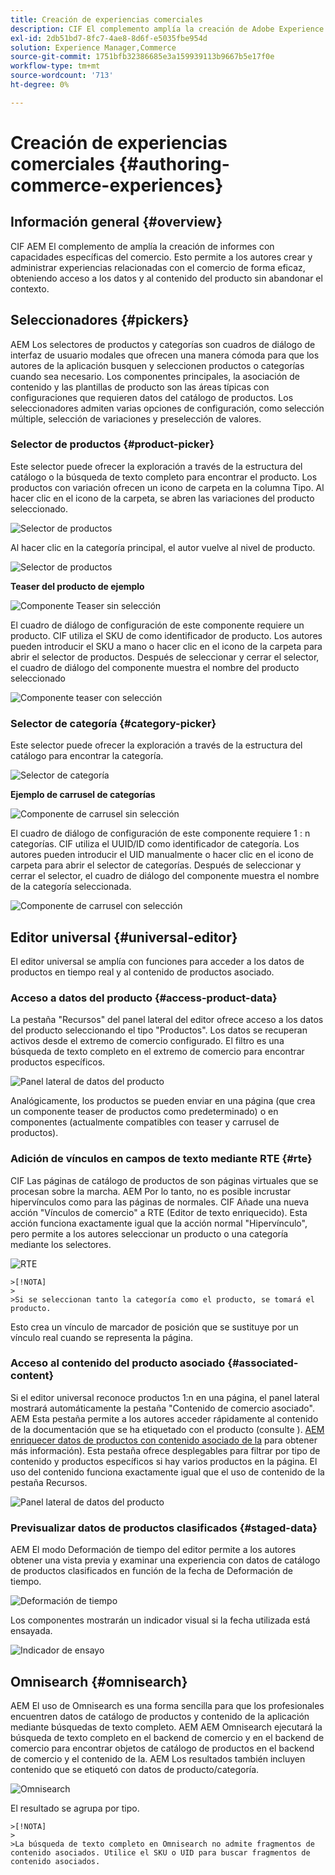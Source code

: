 ```yaml
---
title: Creación de experiencias comerciales
description: CIF El complemento amplía la creación de Adobe Experience Manager con capacidades específicas del comercio.
exl-id: 2db51bd7-8fc7-4ae8-8d6f-e5035fbe954d
solution: Experience Manager,Commerce
source-git-commit: 1751bfb32386685e3a159939113b9667b5e17f0e
workflow-type: tm+mt
source-wordcount: '713'
ht-degree: 0%

---
```


# Creación de experiencias comerciales {#authoring-commerce-experiences}

## Información general {#overview}

CIF AEM El complemento de amplía la creación de informes con capacidades específicas del comercio. Esto permite a los autores crear y administrar experiencias relacionadas con el comercio de forma eficaz, obteniendo acceso a los datos y al contenido del producto sin abandonar el contexto.

## Seleccionadores {#pickers}

AEM Los selectores de productos y categorías son cuadros de diálogo de interfaz de usuario modales que ofrecen una manera cómoda para que los autores de la aplicación busquen y seleccionen productos o categorías cuando sea necesario. Los componentes principales, la asociación de contenido y las plantillas de producto son las áreas típicas con configuraciones que requieren datos del catálogo de productos. Los seleccionadores admiten varias opciones de configuración, como selección múltiple, selección de variaciones y preselección de valores.

### Selector de productos {#product-picker}

Este selector puede ofrecer la exploración a través de la estructura del catálogo o la búsqueda de texto completo para encontrar el producto. Los productos con variación ofrecen un icono de carpeta en la columna Tipo. Al hacer clic en el icono de la carpeta, se abren las variaciones del producto seleccionado.

![Selector de productos](/help/commerce/cif/assets/authoring/product-picker.png)

Al hacer clic en la categoría principal, el autor vuelve al nivel de producto.

![Selector de productos](/help/commerce/cif/assets/authoring/product-picker-variation.png)

**Teaser del producto de ejemplo**

![Componente Teaser sin selección](/help/commerce/cif/assets/authoring/teaser_component_without_selection.png)

El cuadro de diálogo de configuración de este componente requiere un producto. CIF utiliza el SKU de como identificador de producto. Los autores pueden introducir el SKU a mano o hacer clic en el icono de la carpeta para abrir el selector de productos. Después de seleccionar y cerrar el selector, el cuadro de diálogo del componente muestra el nombre del producto seleccionado

![Componente teaser con selección](/help/commerce/cif/assets/authoring/teaser_component_with_selection.png)

### Selector de categoría {#category-picker}

Este selector puede ofrecer la exploración a través de la estructura del catálogo para encontrar la categoría.

![Selector de categoría](/help/commerce/cif/assets/authoring/category-picker.png)

**Ejemplo de carrusel de categorías**

![Componente de carrusel sin selección](/help/commerce/cif/assets/authoring/carousel_component_without_selection.png)

El cuadro de diálogo de configuración de este componente requiere 1 : n categorías. CIF utiliza el UUID/ID como identificador de categoría. Los autores pueden introducir el UID manualmente o hacer clic en el icono de carpeta para abrir el selector de categorías. Después de seleccionar y cerrar el selector, el cuadro de diálogo del componente muestra el nombre de la categoría seleccionada.

![Componente de carrusel con selección](/help/commerce/cif/assets/authoring/carousel_component_with_selection.png)

## Editor universal {#universal-editor}

El editor universal se amplía con funciones para acceder a los datos de productos en tiempo real y al contenido de productos asociado.

### Acceso a datos del producto {#access-product-data}

La pestaña &quot;Recursos&quot; del panel lateral del editor ofrece acceso a los datos del producto seleccionando el tipo &quot;Productos&quot;. Los datos se recuperan activos desde el extremo de comercio configurado. El filtro es una búsqueda de texto completo en el extremo de comercio para encontrar productos específicos.

![Panel lateral de datos del producto](/help/commerce/cif/assets/authoring/products-side-panel.png)

Analógicamente, los productos se pueden enviar en una página (que crea un componente teaser de productos como predeterminado) o en componentes (actualmente compatibles con teaser y carrusel de productos).

### Adición de vínculos en campos de texto mediante RTE {#rte}

CIF Las páginas de catálogo de productos de son páginas virtuales que se procesan sobre la marcha. AEM Por lo tanto, no es posible incrustar hipervínculos como para las páginas de normales. CIF Añade una nueva acción &quot;Vínculos de comercio&quot; a RTE (Editor de texto enriquecido). Esta acción funciona exactamente igual que la acción normal &quot;Hipervínculo&quot;, pero permite a los autores seleccionar un producto o una categoría mediante los selectores.

![RTE](/help/commerce/cif/assets/authoring/RTE.png)

    >[!NOTA]
    >
    >Si se seleccionan tanto la categoría como el producto, se tomará el producto.

Esto crea un vínculo de marcador de posición que se sustituye por un vínculo real cuando se representa la página.

### Acceso al contenido del producto asociado {#associated-content}

Si el editor universal reconoce productos 1:n en una página, el panel lateral mostrará automáticamente la pestaña &quot;Contenido de comercio asociado&quot;. AEM Esta pestaña permite a los autores acceder rápidamente al contenido de la documentación que se ha etiquetado con el producto (consulte ). [AEM enriquecer datos de productos con contenido asociado de la](./enrich-product-associated-content.md) para obtener más información). Esta pestaña ofrece desplegables para filtrar por tipo de contenido y productos específicos si hay varios productos en la página. El uso del contenido funciona exactamente igual que el uso de contenido de la pestaña Recursos.

![Panel lateral de datos del producto](/help/commerce/cif/assets/authoring/associated-commerce-content-tab.png)

### Previsualizar datos de productos clasificados {#staged-data}

AEM El modo Deformación de tiempo del editor permite a los autores obtener una vista previa y examinar una experiencia con datos de catálogo de productos clasificados en función de la fecha de Deformación de tiempo.

![Deformación de tiempo](/help/commerce/cif/assets/authoring/timewarp.png)

Los componentes mostrarán un indicador visual si la fecha utilizada está ensayada.

![Indicador de ensayo](/help/commerce/cif/assets/authoring/staged-indicator.png)

## Omnisearch {#omnisearch}

AEM El uso de Omnisearch es una forma sencilla para que los profesionales encuentren datos de catálogo de productos y contenido de la aplicación mediante búsquedas de texto completo. AEM AEM Omnisearch ejecutará la búsqueda de texto completo en el backend de comercio y en el backend de comercio para encontrar objetos de catálogo de productos en el backend de comercio y el contenido de la. AEM Los resultados también incluyen contenido que se etiquetó con datos de producto/categoría.

![Omnisearch](/help/commerce/cif/assets/authoring/omnisearch.png)

El resultado se agrupa por tipo.

    >[!NOTA]
    >
    >La búsqueda de texto completo en Omnisearch no admite fragmentos de contenido asociados. Utilice el SKU o UID para buscar fragmentos de contenido asociados.
